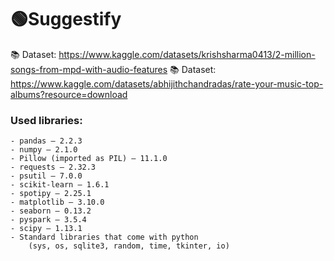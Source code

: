 
# 🟢Suggestify

📚 Dataset: https://www.kaggle.com/datasets/krishsharma0413/2-million-songs-from-mpd-with-audio-features
📚 Dataset: https://www.kaggle.com/datasets/abhijithchandradas/rate-your-music-top-albums?resource=download

### Used libraries:
    - pandas – 2.2.3
    - numpy – 2.1.0
    - Pillow (imported as PIL) – 11.1.0
    - requests – 2.32.3
    - psutil – 7.0.0
    - scikit-learn – 1.6.1
    - spotipy – 2.25.1
    - matplotlib – 3.10.0
    - seaborn – 0.13.2
    - pyspark – 3.5.4
    - scipy – 1.13.1
    - Standard libraries that come with python
        (sys, os, sqlite3, random, time, tkinter, io)


